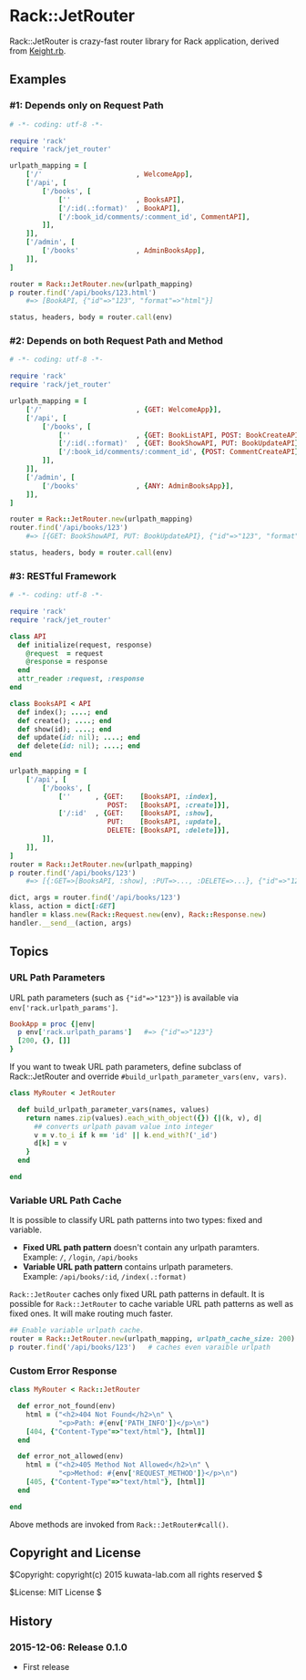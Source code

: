 # Rack::JetRouter

Rack::JetRouter is crazy-fast router library for Rack application,
derived from [Keight.rb](https://github.com/kwatch/keight/tree/ruby).


## Examples

### #1: Depends only on Request Path

```ruby
# -*- coding: utf-8 -*-

require 'rack'
require 'rack/jet_router'

urlpath_mapping = [
    ['/'                       , WelcomeApp],
    ['/api', [
        ['/books', [
            [''                , BooksAPI],
            ['/:id(.:format)'  , BookAPI],
            ['/:book_id/comments/:comment_id', CommentAPI],
        ]],
    ]],
    ['/admin', [
        ['/books'              , AdminBooksApp],
    ]],
]

router = Rack::JetRouter.new(urlpath_mapping)
p router.find('/api/books/123.html')
    #=> [BookAPI, {"id"=>"123", "format"=>"html"}]

status, headers, body = router.call(env)
```


### #2: Depends on both Request Path and Method

```ruby
# -*- coding: utf-8 -*-

require 'rack'
require 'rack/jet_router'

urlpath_mapping = [
    ['/'                       , {GET: WelcomeApp}],
    ['/api', [
        ['/books', [
            [''                , {GET: BookListAPI, POST: BookCreateAPI}],
            ['/:id(.:format)'  , {GET: BookShowAPI, PUT: BookUpdateAPI}],
            ['/:book_id/comments/:comment_id', {POST: CommentCreateAPI}],
        ]],
    ]],
    ['/admin', [
        ['/books'              , {ANY: AdminBooksApp}],
    ]],
]

router = Rack::JetRouter.new(urlpath_mapping)
router.find('/api/books/123')
    #=> [{GET: BookShowAPI, PUT: BookUpdateAPI}, {"id"=>"123", "format"=>nil}]

status, headers, body = router.call(env)
```


### #3: RESTful Framework

```ruby
# -*- coding: utf-8 -*-

require 'rack'
require 'rack/jet_router'

class API
  def initialize(request, response)
    @request  = request
    @response = response
  end
  attr_reader :request, :response
end

class BooksAPI < API
  def index(); ....; end
  def create(); ....; end
  def show(id); ....; end
  def update(id: nil); ....; end
  def delete(id: nil); ....; end
end

urlpath_mapping = [
    ['/api', [
        ['/books', [
            [''      , {GET:    [BooksAPI, :index],
                        POST:   [BooksAPI, :create]}],
            ['/:id'  , {GET:    [BooksAPI, :show],
                        PUT:    [BooksAPI, :update],
                        DELETE: [BooksAPI, :delete]}],
        ]],
    ]],
]
router = Rack::JetRouter.new(urlpath_mapping)
p router.find('/api/books/123')
    #=> [{:GET=>[BooksAPI, :show], :PUT=>..., :DELETE=>...}, {"id"=>"123"}]

dict, args = router.find('/api/books/123')
klass, action = dict[:GET]
handler = klass.new(Rack::Request.new(env), Rack::Response.new)
handler.__send__(action, args)
```


## Topics


### URL Path Parameters

URL path parameters (such as `{"id"=>"123"}`) is available via
`env['rack.urlpath_params']`.

```ruby
BookApp = proc {|env|
  p env['rack.urlpath_params']   #=> {"id"=>"123"}
  [200, {}, []]
}
```

If you want to tweak URL path parameters, define subclass of Rack::JetRouter
and override `#build_urlpath_parameter_vars(env, vars)`.

```ruby
class MyRouter < JetRouter

  def build_urlpath_parameter_vars(names, values)
    return names.zip(values).each_with_object({}) {|(k, v), d|
      ## converts urlpath pavam value into integer
      v = v.to_i if k == 'id' || k.end_with?('_id')
      d[k] = v
    }
  end

end
```


### Variable URL Path Cache

It is possible to classify URL path patterns into two types: fixed and variable.

* **Fixed URL path pattern** doesn't contain any urlpath paramters.<br>
  Example: `/`, `/login`, `/api/books`
* **Variable URL path pattern** contains urlpath parameters.<br>
  Example: `/api/books/:id`, `/index(.:format)`

`Rack::JetRouter` caches only fixed URL path patterns in default.
It is possible for `Rack::JetRouter` to cache variable URL path patterns
as well as fixed ones. It will make routing much faster.

```ruby
## Enable variable urlpath cache.
router = Rack::JetRouter.new(urlpath_mapping, urlpath_cache_size: 200)
p router.find('/api/books/123')   # caches even varaible urlpath
```


### Custom Error Response

```ruby
class MyRouter < Rack::JetRouter

  def error_not_found(env)
    html = ("<h2>404 Not Found</h2>\n" \
            "<p>Path: #{env['PATH_INFO']}</p>\n")
    [404, {"Content-Type"=>"text/html"}, [html]]
  end

  def error_not_allowed(env)
    html = ("<h2>405 Method Not Allowed</h2>\n" \
            "<p>Method: #{env['REQUEST_METHOD']}</p>\n")
    [405, {"Content-Type"=>"text/html"}, [html]]
  end

end
```

Above methods are invoked from `Rack::JetRouter#call()`.


## Copyright and License

$Copyright: copyright(c) 2015 kuwata-lab.com all rights reserved $

$License: MIT License $


## History

### 2015-12-06: Release 0.1.0

* First release
